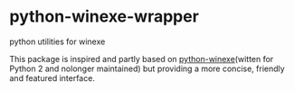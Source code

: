 # python-winexe-wrapper

python utilities for winexe

This package is inspired and partly based on [python-winexe](https://github.com/dkuznetsov/python-winexe)(witten for Python 2 and nolonger maintained) but providing a more concise, friendly and featured interface.
